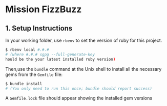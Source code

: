 # Mission FizzBuzz

## 1. Setup Instructions


In your working folder, use `rbenv` to set the version of ruby for this project.

```sh
$ rbenv local #.#.#
# (where #.#.# sgpg --full-generate-key
hould be the your latest installed ruby version)
```

Then,use the `bundle` command at the Unix shell to install all the necessary gems from the `Gemfile` file:

```sh
$ bundle install
# (You only need to run this once; bundle should report success)
```

A `Gemfile.lock` file should appear showing the installed gem versions




